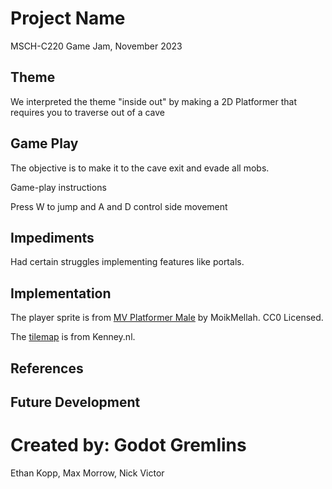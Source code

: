 # Project Name
MSCH-C220 Game Jam, November 2023

## Theme
We interpreted the theme "inside out" by making a 2D Platformer that requires you to traverse out of a cave

## Game Play

The objective is to make it to the cave exit and evade all mobs.

Game-play instructions

Press W to jump and A and D control side movement

## Impediments
Had certain struggles implementing features like portals.

## Implementation
The player sprite is from [MV Platformer Male](https://opengameart.org/content/mv-platformer-male-32x64) by MoikMellah. CC0 Licensed.

The [tilemap](https://kenney.nl/assets/abstract-platformer) is from Kenney.nl.


## References

## Future Development

# Created by: Godot Gremlins
Ethan Kopp, Max Morrow, Nick Victor
